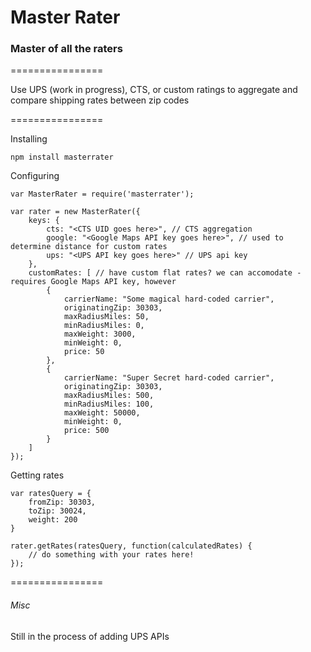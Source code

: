 # Master Rater
### Master of all the raters
================

Use UPS (work in progress), CTS, or custom ratings to aggregate and compare shipping rates between zip codes

================

Installing
```
npm install masterrater
```

Configuring
```
var MasterRater = require('masterrater');

var rater = new MasterRater({
	keys: {
		cts: "<CTS UID goes here>", // CTS aggregation 
		google: "<Google Maps API key goes here>", // used to determine distance for custom rates
		ups: "<UPS API key goes here>" // UPS api key
	},
	customRates: [ // have custom flat rates? we can accomodate - requires Google Maps API key, however
		{
			carrierName: "Some magical hard-coded carrier",
			originatingZip: 30303,
			maxRadiusMiles: 50,
			minRadiusMiles: 0,
			maxWeight: 3000,
			minWeight: 0,
			price: 50
		},
		{
			carrierName: "Super Secret hard-coded carrier",
			originatingZip: 30303,
			maxRadiusMiles: 500,
			minRadiusMiles: 100,
			maxWeight: 50000,
			minWeight: 0,
			price: 500
		}
	]
});
```

Getting rates
```
var ratesQuery = {
	fromZip: 30303,
	toZip: 30024,
	weight: 200
}

rater.getRates(ratesQuery, function(calculatedRates) {
	// do something with your rates here!
});
```

================
###### Misc
Still in the process of adding UPS APIs
